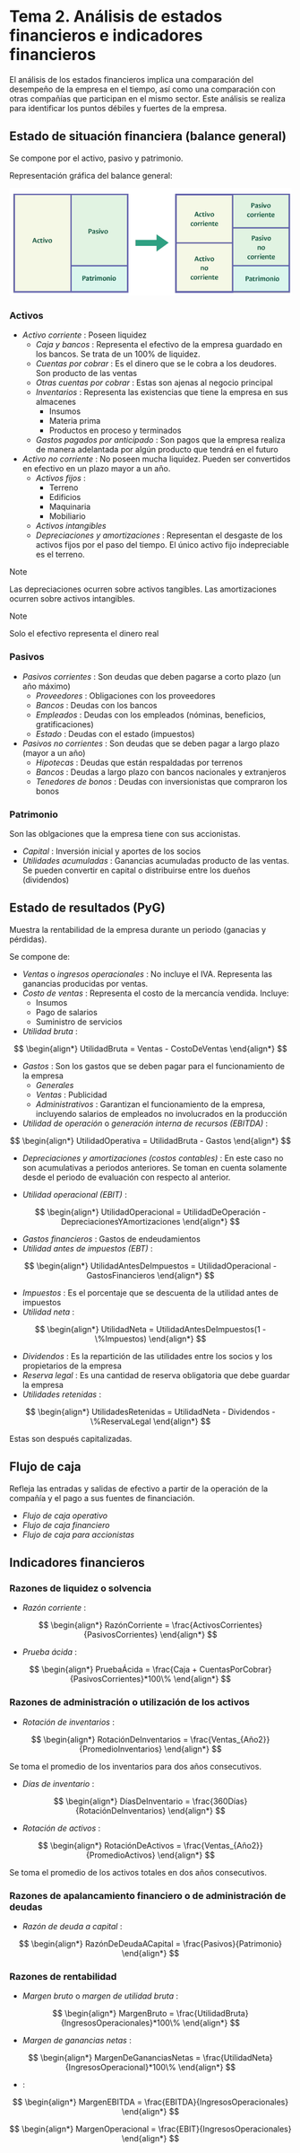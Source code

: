 # Tema 2. Análisis de estados financieros e indicadores financieros

El análisis de los estados financieros implica una comparación del desempeño de la empresa en el tiempo, así como una comparación con otras compañías que participan en el mismo sector.
Este análisis se realiza para identificar los puntos débiles y fuertes de la empresa.


## Estado de situación financiera (balance general)

Se compone por el activo, pasivo y patrimonio.

Representación gráfica del balance general:

![](attachments/Pasted%20image%2020230323212619.png)


### Activos

- _Activo corriente_ : Poseen liquidez
	- _Caja y bancos_ : Representa el efectivo de la empresa guardado en los bancos. Se trata de un $100\%$ de liquidez.
	- _Cuentas por cobrar_ : Es el dinero que se le cobra a los deudores. Son producto de las ventas
	- _Otras cuentas por cobrar_ : Estas son ajenas al negocio principal
	- _Inventarios_ : Representa las existencias que tiene la empresa en sus almacenes
		- Insumos
		- Materia prima
		- Productos en proceso y terminados
	- _Gastos pagados por anticipado_ : Son pagos que la empresa realiza de manera adelantada por algún producto que tendrá en el futuro
- _Activo no corriente_ : No poseen mucha liquidez. Pueden ser convertidos en efectivo en un plazo mayor a un año.
	- _Activos fijos_ :
		- Terreno
		- Edificios
		- Maquinaria
		- Mobiliario
	- _Activos intangibles_
	- _Depreciaciones y amortizaciones_ : Representan el desgaste de los activos fijos 
	  por el paso del tiempo. El único activo fijo indepreciable es el terreno.

>[!Note]
>Las depreciaciones ocurren sobre activos tangibles.
>Las amortizaciones ocurren sobre activos intangibles.

>[!Note]
>Solo el efectivo representa el dinero real


### Pasivos

- _Pasivos corrientes_ : Son deudas que deben pagarse a corto plazo (un año máximo)
	- _Proveedores_ : Obligaciones con los proveedores
	- _Bancos_ : Deudas con los bancos
	- _Empleados_ : Deudas con los empleados (nóminas, beneficios, gratificaciones)
	- _Estado_ : Deudas con el estado (impuestos)
- _Pasivos no corrientes_ : Son deudas que se deben pagar a largo plazo (mayor a un año)
	- _Hipotecas_ : Deudas que están respaldadas por terrenos
	- _Bancos_ :  Deudas a largo plazo con bancos nacionales y extranjeros
	- _Tenedores de bonos_ : Deudas con inversionistas que compraron los bonos


### Patrimonio

Son las oblgaciones que la empresa tiene con sus accionistas.

- _Capital_ : Inversión inicial y aportes de los socios
- _Utilidades acumuladas_ : Ganancias acumuladas producto de las ventas. Se pueden convertir en capital o distribuirse entre los dueños (dividendos)


## Estado de resultados (PyG)

Muestra la rentabilidad de la empresa durante un periodo (ganacias y pérdidas).

Se compone de:

- _Ventas_ o _ingresos operacionales_ : No incluye el IVA. Representa las ganancias producidas por ventas.
- _Costo de ventas_  : Representa el costo de la mercancía vendida. Incluye:
	- Insumos
	- Pago de salarios
	- Suministro de servicios
- _Utilidad bruta_ :

$$
\begin{align*}
	UtilidadBruta = Ventas - CostoDeVentas
\end{align*}
$$

- _Gastos_  : Son los gastos que se deben pagar para el funcionamiento de la empresa
	- _Generales_
	- _Ventas_ : Publicidad
	- _Administrativos_ : Garantizan el funcionamiento de la empresa, incluyendo salarios de empleados no involucrados en la producción
- _Utilidad de operación_ o _generación interna de recursos (EBITDA)_ :

$$
\begin{align*}
	UtilidadOperativa = UtilidadBruta - Gastos
\end{align*}
$$

- _Depreciaciones y amortizaciones (costos contables)_ : En este caso no son acumulativas a periodos anteriores. Se toman en cuenta solamente desde el periodo de evaluación con respecto al anterior.

- _Utilidad operacional (EBIT)_ : 

$$
\begin{align*}
	UtilidadOperacional = UtilidadDeOperación - DepreciacionesYAmortizaciones
\end{align*}
$$

- _Gastos financieros_ : Gastos de endeudamientos
- _Utilidad antes de impuestos (EBT)_ :

$$
\begin{align*}
	UtilidadAntesDeImpuestos = UtilidadOperacional - GastosFinancieros
\end{align*}
$$

- _Impuestos_ : Es el porcentaje que se descuenta de la utilidad antes de impuestos
- _Utilidad neta_ : 

$$
\begin{align*}
	UtilidadNeta = UtilidadAntesDeImpuestos(1 - \%Impuestos)
\end{align*}
$$

- _Dividendos_ : Es la repartición de las utilidades entre los socios y los propietarios de la empresa
- _Reserva legal_ :  Es una cantidad de reserva obligatoria que debe guardar la empresa
- _Utilidades retenidas_ : 

$$
\begin{align*}
	UtilidadesRetenidas = UtilidadNeta - Dividendos - \%ReservaLegal
\end{align*}
$$

Estas son después capitalizadas.


## Flujo de caja

Refleja las entradas y salidas de efectivo a partir de la operación de la compañía y el pago a sus fuentes de financiación.

- _Flujo de caja operativo_
- _Flujo de caja financiero_
- _Flujo de caja para accionistas_


## Indicadores financieros

### Razones de liquidez o solvencia

- _Razón corriente_ : 

$$
\begin{align*}
	RazónCorriente = \frac{ActivosCorrientes}{PasivosCorrientes}
\end{align*}
$$

- _Prueba ácida_ : 

$$
\begin{align*}
	PruebaÁcida = \frac{Caja + CuentasPorCobrar}{PasivosCorrientes}*100\%
\end{align*}
$$


### Razones de administración o utilización de los activos

- _Rotación de inventarios_ :

$$
\begin{align*}
	RotaciónDeInventarios = \frac{Ventas_{Año2}}{PromedioInventarios}
\end{align*}
$$

Se toma el promedio de los inventarios para dos años consecutivos.

- _Días de inventario_ :

$$
\begin{align*}
	DíasDeInventario = \frac{360Días}{RotaciónDeInventarios}
\end{align*}
$$

- _Rotación de activos_ :

$$
\begin{align*}
	RotaciónDeActivos = \frac{Ventas_{Año2}}{PromedioActivos}
\end{align*}
$$

Se toma el promedio de los activos totales en dos años consecutivos.


### Razones de apalancamiento financiero o de administración de deudas

- _Razón de deuda a capital_ : 

$$
\begin{align*}
	RazónDeDeudaACapital = \frac{Pasivos}{Patrimonio}
\end{align*}
$$


### Razones de rentabilidad

- _Margen bruto_ o _margen de utilidad bruta_ : 

$$
\begin{align*}
	MargenBruto = \frac{UtilidadBruta}{IngresosOperacionales}*100\%
\end{align*}
$$

- _Margen de ganancias netas_ : 

$$
\begin{align*}
	MargenDeGananciasNetas = \frac{UtilidadNeta}{IngresosOperacional}*100\%
\end{align*}
$$

- :




$$
\begin{align*}
	MargenEBITDA = \frac{EBITDA}{IngresosOperacionales}
\end{align*}
$$

$$
\begin{align*}
	MargenOperacional = \frac{EBIT}{IngresosOperacionales}
\end{align*}
$$
